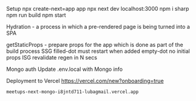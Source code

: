 Setup
npx create-next=app app
    npx next dev        localhost:3000
    npm i sharp         npm run build       npm start

Hydration - a process in which a pre-rendered page is being turned into a SPA

getStaticProps - prepare props for the app which is done as part of the build process
    SSG     filled-dot      must restart when added
            empty-dot       no initial props
    ISG     revalidate      regen in N secs

Mongo auth
    Update .env.local with Mongo info

Deployment to Vercel
    https://vercel.com/new?onboarding=true

    meetups-next-mongo-i8jntd711-lubagmail.vercel.app

    




